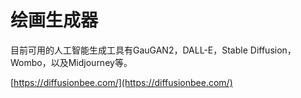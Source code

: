 # 绘画生成器

目前可用的人工智能生成工具有GauGAN2，DALL-E，Stable Diffusion，Wombo，以及Midjourney等。

[https://diffusionbee.com/](https://diffusionbee.com/)
